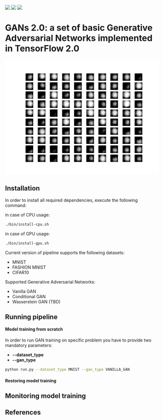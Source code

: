 ![](https://img.shields.io/badge/Python-3.6-blue.svg) ![](https://img.shields.io/badge/TensorFlow-2.0.0-blue.svg) ![](https://img.shields.io/badge/License-MIT-blue.svg)

# GANs 2.0: a set of basic Generative Adversarial Networks implemented in TensorFlow 2.0
![cfashion_mnist](./pics/conditional_fashion_mnist.gif)
## Installation

In order to install all required dependencies, execute the following command:

in case of CPU usage:
```bash
./bin/install-cpu.sh
```

in case of GPU usage:
```bash
./bin/install-gpu.sh
```

Current version of pipeline supports the following datasets:
 * MNIST
 * FASHION MNIST
 * CIFAR10 
 
Supported Generative Adversarial Networks:
 * Vanilla GAN
 * Conditional GAN
 * Wasserstein GAN (TBD)

## Running pipeline

#### Model training from scratch
In order to run GAN training on specific problem you have to provide two mandatory parameters:
 * **--dataset_type**
 * **--gan_type**
 
```bash
python run.py --dataset_type MNIST --gan_type VANILLA_GAN
```

#### Restoring model training

## Monitoring model training

## References

